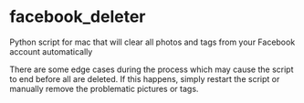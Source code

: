 # facebook_deleter
Python script for mac that will clear all photos and tags from your Facebook account automatically 

There are some edge cases during the process which may cause the script to end before all are deleted. 
If this happens, simply restart the script or manually remove the problematic pictures or tags.
